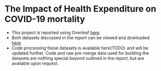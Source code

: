 # The Impact of Health Expenditure on COVID-19 mortality

* This project is reported using Overleaf [here](https://www.overleaf.com/project/616493c9f1a6998755a5aaa2).
* Both datasets discussed in the report can be viewed and dowloaded [here](website.html).
* Code processing these datasets is available here(TODO) and will be updated further. Code and raw pre-merge data used for building the datasets are nothing special beyond outlined in the report, but are available upon request.
